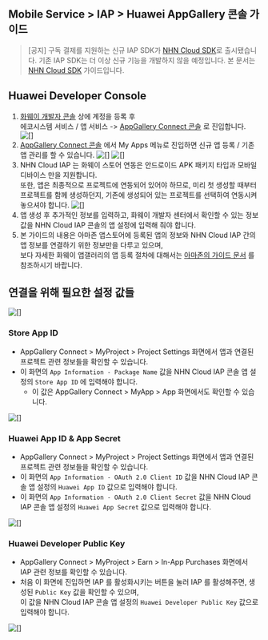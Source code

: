 ## Mobile Service > IAP > Huawei AppGallery 콘솔 가이드

> [공지]
> 구독 결제를 지원하는 신규 IAP SDK가 [NHN Cloud SDK](http://docs.toast.com/ko/TOAST/ko/toast-sdk/overview/)로 출시됐습니다.
> 기존 IAP SDK는 더 이상 신규 기능을 개발하지 않을 예정입니다.
> 본 문서는 [NHN Cloud SDK](http://docs.toast.com/ko/TOAST/ko/toast-sdk/overview/) 가이드입니다.

## Huawei Developer Console
1. [화웨이 개발자 콘솔](https://developer.huawei.com/consumer/en/console) 상에 계정을 등록 후 <br/>
   에코시스템 서비스 / 앱 서비스 -> [AppGallery Connect 콘솔](https://developer.huawei.com/consumer/en/service/josp/agc/index.html#/) 로 진입합니다.
   ![[]](http://static.toastoven.net/prod_iap/huawei_console_kor.png)
2. [AppGallery Connect 콘솔](https://developer.huawei.com/consumer/en/service/josp/agc/index.html#/) 에서 My Apps 메뉴로 진입하면 신규 앱 등록 / 기존 앱 관리를 할 수 있습니다.
   ![[]](http://static.toastoven.net/prod_iap/huawei_console_app_main_eng.png)
   ![[]](http://static.toastoven.net/prod_iap/huawei_console_app_01_eng.png)
3. NHN Cloud IAP 는 화웨이 스토어 연동은 안드로이드 APK 패키지 타입과 모바일 디바이스 만을 지원합니다.<br/>
   또한, 앱은 최종적으로 프로젝트에 연동되어 있어야 하므로, 미리 첫 생성할 때부터 프로젝트를 함께 생성하던지, 기존에 생성되어 있는 프로젝트를 선택하여 연동시켜 놓으셔야 합니다.
   ![[]](http://static.toastoven.net/prod_iap/huawei_console_app_02_eng.png)
5. 앱 생성 후 추가적인 정보를 입력하고, 화웨이 개발자 센터에서 확인할 수 있는 정보 값을 NHN Cloud IAP 콘솔의 앱 설정에 입력해 줘야 합니다.
6. 본 가이드의 내용은 아마존 앱스토어에 등록된 앱의 정보와 NHN Cloud IAP 간의 앱 정보를 연결하기 위한 정보만을 다루고 있으며, <br/> 보다 자세한 화웨이 앱갤러리의 앱 등록 절차에 대해서는 [아마존의 가이드 문서](https://developer.huawei.com/consumer/en/doc/development/HMSCore-Guides/introduction-0000001050033062) 를 참조하시기 바랍니다.

## 연결을 위해 필요한 설정 값들
![[]](http://static.toastoven.net/prod_iap/huawei_iap_console_kor.png)
### Store App ID
- AppGallery Connect > MyProject > Project Settings 화면에서 앱과 연결된 프로젝트 관련 정보들을 확인할 수 있습니다.
- 이 화면의 `App Information - Package Name` 값을 NHN Cloud IAP 콘솔 앱 설정의 `Store App ID` 에 입력해야 합니다.
    - 이 값은 AppGallery Connect > MyApp > App 화면에서도 확인할 수 있습니다.

![[]](http://static.toastoven.net/prod_iap/huawei_console_app_06_eng.png)

### Huawei App ID & App Secret
- AppGallery Connect > MyProject > Project Settings 화면에서 앱과 연결된 프로젝트 관련 정보들을 확인할 수 있습니다.
- 이 화면의 `App Information - OAuth 2.0 Client ID` 값을 NHN Cloud IAP 콘솔 앱 설정의 `Huawei App ID` 값으로 입력해야 합니다.
- 이 화면의 `App Information - OAuth 2.0 Client Secret` 값을 NHN Cloud IAP 콘솔 앱 설정의 `Huawei App Secret` 값으로 입력해야 합니다.

![[]](http://static.toastoven.net/prod_iap/huawei_console_app_06_eng.png)

### Huawei Developer Public Key
- AppGallery Connect > MyProject > Earn > In-App Purchases 화면에서 IAP 관련 정보를 확인할 수 있습니다.
- 처음 이 화면에 진입하면 IAP 를 활성화시키는 버튼을 눌러 IAP 를 활성해주면, 생성된 `Public Key` 값을 확인할 수 있으며,<br/>
  이 값을 NHN Cloud IAP 콘솔 앱 설정의 `Huawei Developer Public Key` 값으로 입력해야 합니다.

![[]](http://static.toastoven.net/prod_iap/huawei_console_app_05_eng.png)